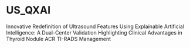 # US_QXAI
Innovative Redefinition of Ultrasound Features Using Explainable Artificial Intelligence: A Dual-Center Validation Highlighting Clinical Advantages in Thyroid Nodule ACR TI-RADS Management
